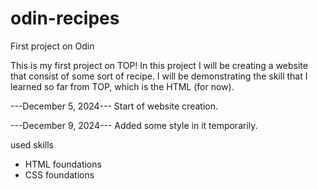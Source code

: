 # odin-recipes
First project on Odin 

This is my first project on TOP! In this project I will be creating a website that consist of some sort of recipe. 
I will be demonstrating the skill that I learned so far from TOP, which is the HTML (for now).

---December 5, 2024---
Start of website creation.

---December 9, 2024---
Added some style in it temporarily.

used skills
- HTML foundations 
- CSS foundations